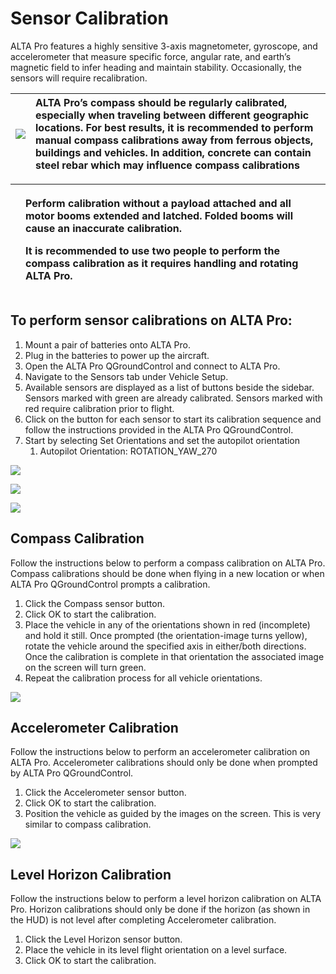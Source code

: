 # Sensor Calibration

ALTA Pro features a highly sensitive 3-axis magnetometer, gyroscope, and accelerometer that measure specific force, angular rate, and earth’s magnetic field to infer heading and maintain stability. Occasionally, the sensors will require recalibration.

| ![](https://lh4.googleusercontent.com/HpkEwm74tCXUHVxImUfvCUkE04-iQ-h21xWSkmyaEQP5CzrLm4OysE2cnVw0DON3CuMoEmrgzff2GmjRm21o-IwCWSyTs0Ucol0e7o1yR2o_okWGSGOJ2iEpgutZiLaMSubR7i6c) | **ALTA Pro’s compass should be regularly calibrated, especially when traveling between different geographic locations. For best results, it is recommended to perform manual compass calibrations away from ferrous objects, buildings and vehicles. In addition, concrete can contain steel rebar which may influence compass calibrations** |
| :--- | :--- |


<table>
  <thead>
    <tr>
      <th style="text-align:left">
        <img src="https://lh4.googleusercontent.com/HpkEwm74tCXUHVxImUfvCUkE04-iQ-h21xWSkmyaEQP5CzrLm4OysE2cnVw0DON3CuMoEmrgzff2GmjRm21o-IwCWSyTs0Ucol0e7o1yR2o_okWGSGOJ2iEpgutZiLaMSubR7i6c"
        alt/>
      </th>
      <th style="text-align:left">
        <p><b>Perform calibration without a payload attached and all motor booms extended and latched. Folded booms will cause an inaccurate calibration.</b>
        </p>
        <p><b>It is recommended to use two people to perform the compass calibration as it requires handling and rotating ALTA Pro.</b>
        </p>
      </th>
    </tr>
  </thead>
  <tbody></tbody>
</table>

## **To perform sensor calibrations on ALTA Pro:**

1. Mount a pair of batteries onto ALTA Pro.
2. Plug in the batteries to power up the aircraft.
3. Open the ALTA Pro QGroundControl and connect to ALTA Pro.
4. Navigate to the Sensors tab under Vehicle Setup.
5. Available sensors are displayed as a list of buttons beside the sidebar. Sensors marked with green are already calibrated. Sensors marked with red require calibration prior to flight.
6. Click on the button for each sensor to start its calibration sequence and follow the instructions provided in the ALTA Pro QGroundControl.
7. Start by selecting Set Orientations and set the autopilot orientation
   1. Autopilot Orientation: ROTATION\_YAW\_270



![](https://lh6.googleusercontent.com/_CPpt6AHyWQBGx3gHYrDJogi_eMM3FNDvAdBs89HN59DhOJhvsCBkdwOOQaS3bR_hIPT3dgH6ZFYURyuxQXCpQXua0tI2kTWVcS4UhsEzkW_58uMzc8_ccYpTOCHfyyyx7HVG_QX)



![](https://lh4.googleusercontent.com/i2cSN8GsQ7jqizDzjWR6u6vVwdIiDyaCqoHemifixPSi0Tv1vBhbvLtX9BWRaqJMHrOef-r7lrf-vLYvMkzi4W9pQoV9hKTA-VTHUmaaQCQq1xibQGY0TRi0Z2cI1nXAaVaUf9h4)



![](https://lh3.googleusercontent.com/JVm8LtapY3rocOkO8vwE8C6mJrAfQjhJZsKEw6cMEw4PI9F0PekEpyta8OCb0hRZNxxrET9QJOkbGT618kFSgXcN-hXj0lZyO1iGeABi-kxEODHb46_yI18J-Q1H4oYWKMPQGQTX)

## **Compass Calibration**

Follow the instructions below to perform a compass calibration on ALTA Pro. Compass calibrations should be done when flying in a new location or when ALTA Pro QGroundControl prompts a calibration.

1. Click the Compass sensor button.
2. Click OK to start the calibration.
3. Place the vehicle in any of the orientations shown in red \(incomplete\) and hold it still. Once prompted \(the orientation-image turns yellow\), rotate the vehicle around the specified axis in either/both directions. Once the calibration is complete in that orientation the associated image on the screen will turn green.
4. Repeat the calibration process for all vehicle orientations.

![](https://lh4.googleusercontent.com/GGjKbsICPSKW3rZlPqzndOb-4DvTROZQc8uJmrP8AtrV6RgmyjxCuG3cGCKnSdFkDdcvQXZhm9GQbcR6y79LVkkBJKrczEEmSgDIZ_TPFC6XWAm0krHk6nvKNrh88fEx_4_SR6jo)

## **Accelerometer Calibration**

Follow the instructions below to perform an accelerometer calibration on ALTA Pro. Accelerometer calibrations should only be done when prompted by ALTA Pro QGroundControl.

1. Click the Accelerometer sensor button.
2. Click OK to start the calibration.
3. Position the vehicle as guided by the images on the screen. This is very similar to compass calibration.

![](https://lh5.googleusercontent.com/GZWNVEtj_ifyjjNivjjfhLMjcm4rrESRQBH6F5N4kBBViWbz-S9-AUcHVqEdgIB4sAsLNkxC3-HH3bLYYsfg5dl2Y5TJrFoN11n9Es3eIy5kNNgyG92srBwRxv4wJLJRoMWokEpZ)



## **Level Horizon Calibration**

Follow the instructions below to perform a level horizon calibration on ALTA Pro. Horizon calibrations should only be done if the horizon \(as shown in the HUD\) is not level after completing Accelerometer calibration.

1. Click the Level Horizon sensor button.
2. Place the vehicle in its level flight orientation on a level surface.
3. Click OK to start the calibration.



